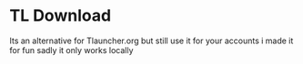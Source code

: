 # TL Download
Its an alternative for Tlauncher.org but still use it for your accounts
i made it for fun sadly it only works locally
